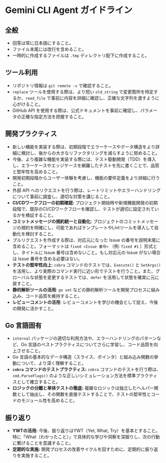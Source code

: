 # Gemini CLI Agent ガイドライン

## 全般

- 回答は常に日本語にすること。
- ファイル末尾には改行を含めること。
- 一時的に作成するファイルは `.tmp` ディレクトリ配下に作成すること。

## ツール利用

- リポジトリ情報は `git remote -v` で確認すること。
- `replace` ツールを使用する際は、より短い `old_string` で変更箇所を特定するか、`read_file` で事前に内容を詳細に確認し、正確な文字列を渡すように心がけること。
- GitHub API を使用する際は、公式ドキュメントを事前に確認し、パラメータの正確な指定方法を把握すること。

## 開発プラクティス

- 新しい機能を実装する際は、初期段階でエラーケースやデータ構造をより詳細に検討し、後からの大きなリファクタリングを減らすように努めること。
- 今後、より複雑な機能を実装する際には、テスト駆動開発（TDD）を導入し、エラーケースやエッジケースを網羅したテストを先に書くことで、品質と堅牢性を高めること。
- 開発初期段階からユーザー体験を考慮し、機能の要件定義をより詳細に行うこと。
- 外部 API へのリクエストを行う際は、レートリミットやエラーハンドリングについて事前に調査し、適切な対策を講じること。
- **CI/CDワークフローの初期確認:** プロジェクト開始時や新規機能開発の初期段階で、既存のCI/CDワークフローを確認し、テストが適切に設定されているかを検証すること。
- **コミットメッセージの規約統一と自動化:** プロジェクトのコミットメッセージの規約を明確にし、可能であればテンプレートやLintツールを導入して自動化を検討すること。
- プルリクエストを作成する際は、対応元になった Issue の番号を説明末尾に含めること。フォーマットは `fixed <Issue 番号>` （例: `fixed #1` ）形式とし、タイトルに Issue 番号は含めないこと。もし対応元の Issue がない場合は Issue 番号を含める必要はない。
- **テストの堅牢性向上**: `cobra` コマンドのテストでは、`Execute()` と `SetArgs()` を活用し、より実際のコマンド実行に近い形でテストを行うこと。また、グローバルな状態を変更するテストでは、`defer` を活用して状態を確実に元に戻すこと。
- **静的解析ツールの活用**: `go vet` などの静的解析ツールを開発プロセスに組み込み、コード品質を維持すること。
- **レビューコメントの活用**: レビューコメントを学びの機会として捉え、今後の開発に活かすこと。

## Go 言語固有

- `internal` パッケージの適切な利用方法や、エラーハンドリングのパターンなど、Go 言語のベストプラクティスについてさらに学習し、コード品質を向上させること。
- Go 言語の基本的なデータ構造（スライス、ポインタ）と組み込み関数の挙動について、より深く理解すること。
- **`cobra` コマンドのテストプラクティス:** `cobra` コマンドのテストを行う際は、`cmd.ParseFlags()` のような正しいシミュレーション方法を標準プラクティスとして確立すること。
- **ロジックの分離と単体テストの徹底:** 複雑なロジックは独立したヘルパー関数として抽出し、その関数を直接テストすることで、テストの堅牢性とコードのモジュール性を高めること。

## 振り返り

- **YWTの活用:** 今後、振り返りはYWT（Yet, What, Try）を基本とすること。特に「What（わかったこと）」で具体的な学びや洞察を深掘りし、次の行動に繋げることを意識すること。
- **定期的な実施:** 開発プロセスの改善サイクルを回すために、定期的に振り返りを実施すること。
